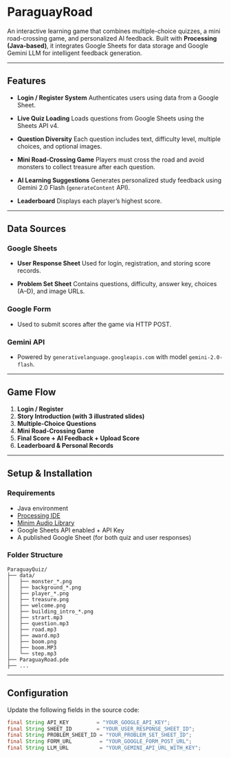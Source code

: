 # ParaguayRoad

An interactive learning game that combines multiple-choice quizzes, a mini road-crossing game, and personalized AI feedback. Built with **Processing (Java-based)**, it integrates Google Sheets for data storage and Google Gemini LLM for intelligent feedback generation.

---

## Features

* **Login / Register System**
  Authenticates users using data from a Google Sheet.

* **Live Quiz Loading**
  Loads questions from Google Sheets using the Sheets API v4.

* **Question Diversity**
  Each question includes text, difficulty level, multiple choices, and optional images.

* **Mini Road-Crossing Game**
  Players must cross the road and avoid monsters to collect treasure after each question.

* **AI Learning Suggestions**
  Generates personalized study feedback using Gemini 2.0 Flash (`generateContent` API).

* **Leaderboard**
  Displays each player’s highest score.

---

## Data Sources

### Google Sheets

* **User Response Sheet**
  Used for login, registration, and storing score records.

* **Problem Set Sheet**
  Contains questions, difficulty, answer key, choices (A–D), and image URLs.

### Google Form

* Used to submit scores after the game via HTTP POST.

### Gemini API

* Powered by `generativelanguage.googleapis.com` with model `gemini-2.0-flash`.

---

## Game Flow

1. **Login / Register**
2. **Story Introduction (with 3 illustrated slides)**
3. **Multiple-Choice Questions**
4. **Mini Road-Crossing Game**
5. **Final Score + AI Feedback + Upload Score**
6. **Leaderboard & Personal Records**

---

## Setup & Installation

### Requirements

* Java environment
* [Processing IDE](https://processing.org/download/)
* [Minim Audio Library](http://code.compartmental.net/tools/minim/)
* Google Sheets API enabled + API Key
* A published Google Sheet (for both quiz and user responses)

### Folder Structure

```
ParaguayQuiz/
├── data/
│   ├── monster_*.png
│   ├── background_*.png
│   ├── player_*.png
│   ├── treasure.png
│   ├── welcome.png
│   ├── building_intro_*.png
│   ├── strart.mp3
│   ├── question.mp3
│   ├── road.mp3
│   ├── award.mp3
│   ├── boom.png
│   ├── boom.MP3
│   └── step.mp3
├── ParaguayRoad.pde
├── ...
```

---

## Configuration

Update the following fields in the source code:

```java
final String API_KEY         = "YOUR_GOOGLE_API_KEY";
final String SHEET_ID        = "YOUR_USER_RESPONSE_SHEET_ID";
final String PROBLEM_SHEET_ID = "YOUR_PROBLEM_SET_SHEET_ID";
final String FORM_URL         = "YOUR_GOOGLE_FORM_POST_URL";
final String LLM_URL          = "YOUR_GEMINI_API_URL_WITH_KEY";
```

